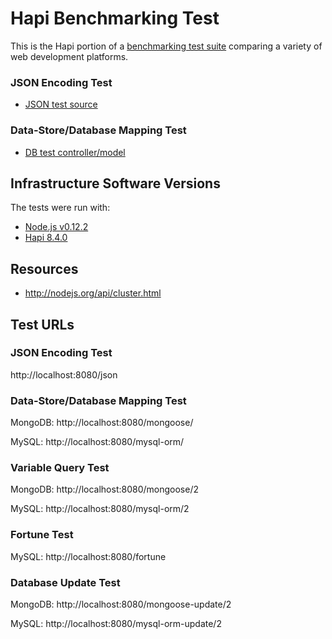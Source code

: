 # Hapi Benchmarking Test

This is the Hapi portion of a [benchmarking test suite](../) comparing a variety of web development platforms.

### JSON Encoding Test

* [JSON test source](app.js)

### Data-Store/Database Mapping Test

* [DB test controller/model](app.js)

## Infrastructure Software Versions
The tests were run with:
* [Node.js v0.12.2](http://nodejs.org/)
* [Hapi 8.4.0](http://hapijs.com/)

## Resources
* http://nodejs.org/api/cluster.html

## Test URLs
### JSON Encoding Test

http://localhost:8080/json

### Data-Store/Database Mapping Test

MongoDB:
http://localhost:8080/mongoose/

MySQL:
http://localhost:8080/mysql-orm/

### Variable Query Test

MongoDB:
http://localhost:8080/mongoose/2

MySQL:
http://localhost:8080/mysql-orm/2

### Fortune Test

MySQL:
http://localhost:8080/fortune

### Database Update Test

MongoDB:
http://localhost:8080/mongoose-update/2

MySQL:
http://localhost:8080/mysql-orm-update/2

